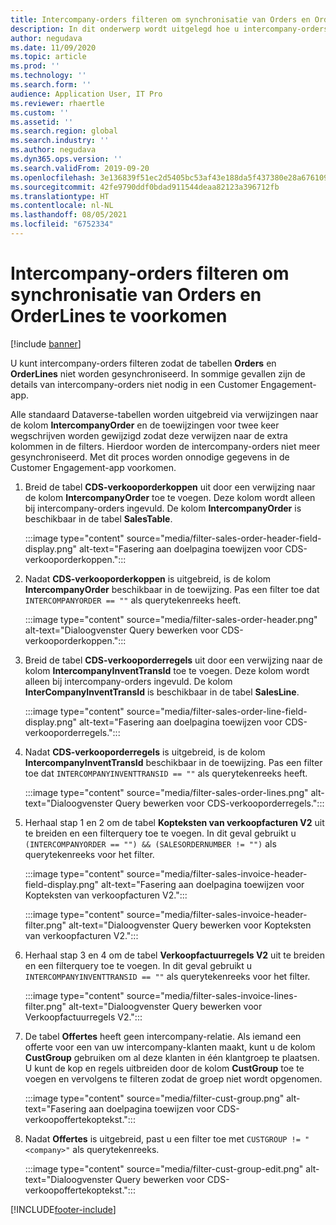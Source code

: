 ```yaml
---
title: Intercompany-orders filteren om synchronisatie van Orders en OrderLines te voorkomen
description: In dit onderwerp wordt uitgelegd hoe u intercompany-orders filtert, zodat de entiteiten Orders en Orderlines niet worden gesynchroniseerd.
author: negudava
ms.date: 11/09/2020
ms.topic: article
ms.prod: ''
ms.technology: ''
ms.search.form: ''
audience: Application User, IT Pro
ms.reviewer: rhaertle
ms.custom: ''
ms.assetid: ''
ms.search.region: global
ms.search.industry: ''
ms.author: negudava
ms.dyn365.ops.version: ''
ms.search.validFrom: 2019-09-20
ms.openlocfilehash: 3e136839f51ec2d5405bc53af43e188da5f437380e28a676109d099a0d9040c1
ms.sourcegitcommit: 42fe9790ddf0bdad911544deaa82123a396712fb
ms.translationtype: HT
ms.contentlocale: nl-NL
ms.lasthandoff: 08/05/2021
ms.locfileid: "6752334"
---
```

# <a name="filter-intercompany-orders-to-avoid-syncing-orders-and-orderlines"></a>Intercompany-orders filteren om synchronisatie van Orders en OrderLines te voorkomen

[!include [banner](../../includes/banner.md)]

U kunt intercompany-orders filteren zodat de tabellen **Orders** en **OrderLines** niet worden gesynchroniseerd. In sommige gevallen zijn de details van intercompany-orders niet nodig in een Customer Engagement-app.

Alle standaard Dataverse-tabellen worden uitgebreid via verwijzingen naar de kolom **IntercompanyOrder** en de toewijzingen voor twee keer wegschrijven worden gewijzigd zodat deze verwijzen naar de extra kolommen in de filters. Hierdoor worden de intercompany-orders niet meer gesynchroniseerd. Met dit proces worden onnodige gegevens in de Customer Engagement-app voorkomen.

1. Breid de tabel **CDS-verkooporderkoppen** uit door een verwijzing naar de kolom **IntercompanyOrder** toe te voegen. Deze kolom wordt alleen bij intercompany-orders ingevuld. De kolom **IntercompanyOrder** is beschikbaar in de tabel **SalesTable**.

    :::image type="content" source="media/filter-sales-order-header-field-display.png" alt-text="Fasering aan doelpagina toewijzen voor CDS-verkooporderkoppen.":::

2. Nadat **CDS-verkooporderkoppen** is uitgebreid, is de kolom **IntercompanyOrder** beschikbaar in de toewijzing. Pas een filter toe dat `INTERCOMPANYORDER == ""` als querytekenreeks heeft.

    :::image type="content" source="media/filter-sales-order-header.png" alt-text="Dialoogvenster Query bewerken voor CDS-verkooporderkoppen.":::

3. Breid de tabel **CDS-verkooporderregels** uit door een verwijzing naar de kolom **IntercompanyInventTransId** toe te voegen. Deze kolom wordt alleen bij intercompany-orders ingevuld. De kolom **InterCompanyInventTransId** is beschikbaar in de tabel **SalesLine**.

    :::image type="content" source="media/filter-sales-order-line-field-display.png" alt-text="Fasering aan doelpagina toewijzen voor CDS-verkooporderregels.":::

4. Nadat **CDS-verkooporderregels** is uitgebreid, is de kolom **IntercompanyInventTransId** beschikbaar in de toewijzing. Pas een filter toe dat `INTERCOMPANYINVENTTRANSID == ""` als querytekenreeks heeft.

    :::image type="content" source="media/filter-sales-order-lines.png" alt-text="Dialoogvenster Query bewerken voor CDS-verkooporderregels.":::

5. Herhaal stap 1 en 2 om de tabel **Kopteksten van verkoopfacturen V2** uit te breiden en een filterquery toe te voegen. In dit geval gebruikt u `(INTERCOMPANYORDER == "") && (SALESORDERNUMBER != "")` als querytekenreeks voor het filter.

    :::image type="content" source="media/filter-sales-invoice-header-field-display.png" alt-text="Fasering aan doelpagina toewijzen voor Kopteksten van verkoopfacturen V2.":::

    :::image type="content" source="media/filter-sales-invoice-header-filter.png" alt-text="Dialoogvenster Query bewerken voor Kopteksten van verkoopfacturen V2.":::

6. Herhaal stap 3 en 4 om de tabel **Verkoopfactuurregels V2** uit te breiden en een filterquery toe te voegen. In dit geval gebruikt u `INTERCOMPANYINVENTTRANSID == ""` als querytekenreeks voor het filter.

    :::image type="content" source="media/filter-sales-invoice-lines-filter.png" alt-text="Dialoogvenster Query bewerken voor Verkoopfactuurregels V2.":::

7. De tabel **Offertes** heeft geen intercompany-relatie. Als iemand een offerte voor een van uw intercompany-klanten maakt, kunt u de kolom **CustGroup** gebruiken om al deze klanten in één klantgroep te plaatsen. U kunt de kop en regels uitbreiden door de kolom **CustGroup** toe te voegen en vervolgens te filteren zodat de groep niet wordt opgenomen.

    :::image type="content" source="media/filter-cust-group.png" alt-text="Fasering aan doelpagina toewijzen voor CDS-verkoopoffertekoptekst.":::

8. Nadat **Offertes** is uitgebreid, past u een filter toe met `CUSTGROUP != "<company>"` als querytekenreeks.

    :::image type="content" source="media/filter-cust-group-edit.png" alt-text="Dialoogvenster Query bewerken voor CDS-verkoopoffertekoptekst.":::


[!INCLUDE[footer-include](../../../../includes/footer-banner.md)]